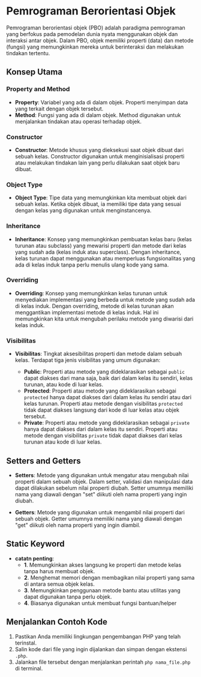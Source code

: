 # Pemrograman Berorientasi Objek

Pemrograman berorientasi objek (PBO) adalah paradigma pemrograman yang berfokus pada pemodelan dunia nyata menggunakan objek dan interaksi antar objek. Dalam PBO, objek memiliki properti (data) dan metode (fungsi) yang memungkinkan mereka untuk berinteraksi dan melakukan tindakan tertentu.

## Konsep Utama

### Property and Method

- **Property**: Variabel yang ada di dalam objek. Properti menyimpan data yang terkait dengan objek tersebut.
- **Method**: Fungsi yang ada di dalam objek. Method digunakan untuk menjalankan tindakan atau operasi terhadap objek.

### Constructor

- **Constructor**: Metode khusus yang dieksekusi saat objek dibuat dari sebuah kelas. Constructor digunakan untuk menginisialisasi properti atau melakukan tindakan lain yang perlu dilakukan saat objek baru dibuat.

### Object Type

- **Object Type**: Tipe data yang memungkinkan kita membuat objek dari sebuah kelas. Ketika objek dibuat, ia memiliki tipe data yang sesuai dengan kelas yang digunakan untuk menginstancenya.

### Inheritance

- **Inheritance**: Konsep yang memungkinkan pembuatan kelas baru (kelas turunan atau subclass) yang mewarisi properti dan metode dari kelas yang sudah ada (kelas induk atau superclass). Dengan inheritance, kelas turunan dapat menggunakan atau memperluas fungsionalitas yang ada di kelas induk tanpa perlu menulis ulang kode yang sama.

### Overriding

- **Overriding**: Konsep yang memungkinkan kelas turunan untuk menyediakan implementasi yang berbeda untuk metode yang sudah ada di kelas induk. Dengan overriding, metode di kelas turunan akan menggantikan implementasi metode di kelas induk. Hal ini memungkinkan kita untuk mengubah perilaku metode yang diwarisi dari kelas induk.

### Visibilitas

- **Visibilitas**: Tingkat aksesibilitas properti dan metode dalam sebuah kelas. Terdapat tiga jenis visibilitas yang umum digunakan:

  - **Public**: Properti atau metode yang dideklarasikan sebagai `public` dapat diakses dari mana saja, baik dari dalam kelas itu sendiri, kelas turunan, atau kode di luar kelas.
  - **Protected**: Properti atau metode yang dideklarasikan sebagai `protected` hanya dapat diakses dari dalam kelas itu sendiri atau dari kelas turunan. Properti atau metode dengan visibilitas `protected` tidak dapat diakses langsung dari kode di luar kelas atau objek tersebut.
  - **Private**: Properti atau metode yang dideklarasikan sebagai `private` hanya dapat diakses dari dalam kelas itu sendiri. Properti atau metode dengan visibilitas `private` tidak dapat diakses dari kelas turunan atau kode di luar kelas.

## Setters and Getters

- **Setters**: Metode yang digunakan untuk mengatur atau mengubah nilai properti dalam sebuah objek. Dalam setter, validasi dan manipulasi data dapat dilakukan sebelum nilai properti diubah. Setter umumnya memiliki nama yang diawali dengan "set" diikuti oleh nama properti yang ingin diubah.

- **Getters**: Metode yang digunakan untuk mengambil nilai properti dari sebuah objek. Getter umumnya memiliki nama yang diawali dengan "get" diikuti oleh nama properti yang ingin diambil.

## Static Keyword

- **catatn penting**: 
  - **1**. Memungkinkan akses langsung ke properti dan metode kelas tanpa harus membuat objek.
  - **2**. Menghemat memori dengan membagikan nilai properti yang sama di antara semua objek kelas.
  - **3**. Memungkinkan penggunaan metode bantu atau utilitas yang dapat digunakan tanpa perlu objek. 
  - **4**. Biasanya digunakan untuk membuat fungsi bantuan/helper

## Menjalankan Contoh Kode

1. Pastikan Anda memiliki lingkungan pengembangan PHP yang telah terinstal.
2. Salin kode dari file yang ingin dijalankan dan simpan dengan ekstensi `.php`.
3. Jalankan file tersebut dengan menjalankan perintah `php nama_file.php` di terminal.


